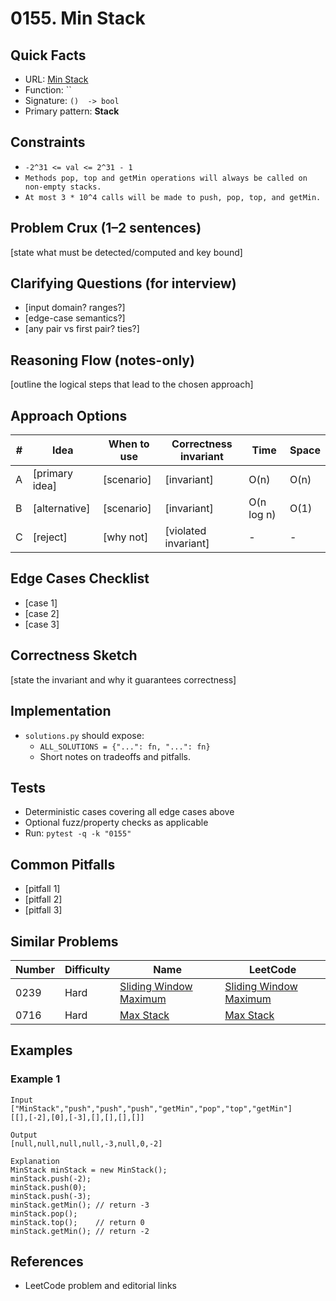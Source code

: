 # 0155. Min Stack

## Quick Facts

- URL: [Min Stack](https://leetcode.com/problems/min-stack/)
- Function: \`\`
- Signature: `()  -> bool`
- Primary pattern: **Stack**

## Constraints

- `-2^31 <= val <= 2^31 - 1`
- `Methods pop, top and getMin operations will always be called on non-empty stacks.`
- `At most 3 * 10^4 calls will be made to push, pop, top, and getMin.`

## Problem Crux (1–2 sentences)

[state what must be detected/computed and key bound]

## Clarifying Questions (for interview)

- [input domain? ranges?]
- [edge-case semantics?]
- [any pair vs first pair? ties?]

## Reasoning Flow (notes-only)

[outline the logical steps that lead to the chosen approach]

## Approach Options

| #   | Idea           | When to use | Correctness invariant | Time       | Space |
| --- | -------------- | ----------- | --------------------- | ---------- | ----- |
| A   | [primary idea] | [scenario]  | [invariant]           | O(n)       | O(n)  |
| B   | [alternative]  | [scenario]  | [invariant]           | O(n log n) | O(1)  |
| C   | [reject]       | [why not]   | [violated invariant]  | -          | -     |

## Edge Cases Checklist

- [case 1]
- [case 2]
- [case 3]

## Correctness Sketch

[state the invariant and why it guarantees correctness]

## Implementation

- `solutions.py` should expose:
    - `ALL_SOLUTIONS = {"...": fn, "...": fn}`
    - Short notes on tradeoffs and pitfalls.

## Tests

- Deterministic cases covering all edge cases above
- Optional fuzz/property checks as applicable
- Run: `pytest -q -k "0155"`

## Common Pitfalls

- [pitfall 1]
- [pitfall 2]
- [pitfall 3]

## Similar Problems

| Number | Difficulty | Name                                                               | LeetCode                                                                        |
| ------ | ---------- | ------------------------------------------------------------------ | ------------------------------------------------------------------------------- |
| 0239   | Hard       | [Sliding Window Maximum](../0239-sliding-window-maximum/readme.md) | [Sliding Window Maximum](https://leetcode.com/problems/sliding-window-maximum/) |
| 0716   | Hard       | [Max Stack](../0716-max-stack/readme.md)                           | [Max Stack](https://leetcode.com/problems/max-stack/)                           |

## Examples

### Example 1

```text
Input
["MinStack","push","push","push","getMin","pop","top","getMin"]
[[],[-2],[0],[-3],[],[],[],[]]

Output
[null,null,null,null,-3,null,0,-2]

Explanation
MinStack minStack = new MinStack();
minStack.push(-2);
minStack.push(0);
minStack.push(-3);
minStack.getMin(); // return -3
minStack.pop();
minStack.top();    // return 0
minStack.getMin(); // return -2
```

## References

- LeetCode problem and editorial links
